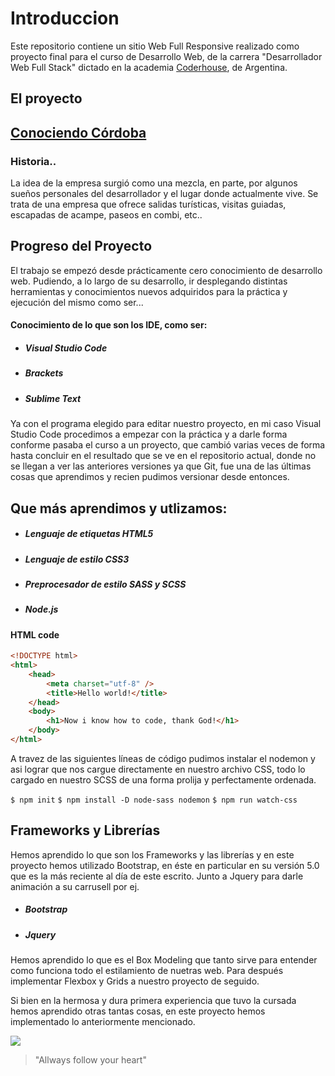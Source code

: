 # Introduccion

Este repositorio contiene un sitio Web Full Responsive realizado como proyecto final para el curso de Desarrollo Web, de la carrera "Desarrollador Web Full Stack" dictado en la academia [Coderhouse](https://www.coderhouse.com/), de Argentina.

## El proyecto

## [Conociendo Córdoba](https://ijvas.github.io/conociendo_cordoba-vasconcel/)
### Historia..

La idea de la empresa surgió como una mezcla, en parte, por algunos sueños personales del desarrollador y el lugar donde actualmente vive. Se trata de una empresa que ofrece salidas turísticas, visitas guiadas, escapadas de acampe, paseos en combi, etc..

## Progreso del Proyecto

El trabajo se empezó desde prácticamente cero conocimiento de desarrollo web.  Pudiendo, a lo largo de su desarrollo, ir desplegando distintas herramientas y conocimientos nuevos adquiridos para la práctica y ejecución del mismo como ser...

#### Conocimiento de lo que son los IDE, como ser:

* ##### Visual Studio Code
* ##### Brackets
* ##### Sublime Text

Ya con el programa elegido para editar nuestro proyecto, en mi caso Visual Studio Code procedimos a empezar con la práctica y a darle forma conforme pasaba el curso a un proyecto, que cambió varias veces de forma hasta concluir en el resultado que se ve en el repositorio actual, donde no se llegan a ver las anteriores versiones ya que Git, fue una de las últimas cosas que aprendimos y recien pudimos versionar desde entonces.

## Que más aprendimos y utlizamos:

* ##### Lenguaje de etiquetas HTML5
* ##### Lenguaje de estilo CSS3
* ##### Preprocesador de estilo SASS y SCSS
* ##### Node.js 

#### HTML code

```html
<!DOCTYPE html>
<html>
    <head>
        <meta charset="utf-8" />
        <title>Hello world!</title>
    </head>
    <body>
        <h1>Now i know how to code, thank God!</h1>
    </body>
</html>
```


A travez de las siguientes líneas de código pudimos instalar el nodemon y asi lograr que nos cargue directamente en nuestro archivo CSS, todo lo cargado en nuestro SCSS de una forma prolija y perfectamente ordenada.

`$ npm init`
`$ npm install -D node-sass nodemon`
`$ npm run watch-css`

## Frameworks y Librerías

Hemos aprendido lo que son los Frameworks y las librerías y en este proyecto hemos utilizado Bootstrap, en éste en particular en su versión 5.0 que es la más reciente al día de este escrito. Junto a Jquery para darle animación a su carrusell por ej.

* ##### Bootstrap
* ##### Jquery

Hemos aprendido lo que es el Box Modeling que tanto sirve para entender como funciona todo el estilamiento de nuetras web. Para después implementar Flexbox y Grids a nuestro proyecto de seguido.

Si bien en la hermosa y dura primera experiencia que tuvo la cursada hemos aprendido otras tantas cosas, en este proyecto hemos implementado lo anteriormente mencionado.

![](https://pandao.github.io/editor.md/examples/images/4.jpg)

> "Allways follow your heart"
